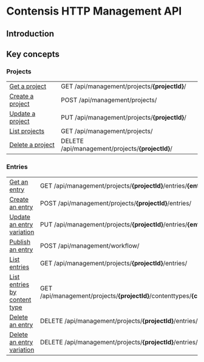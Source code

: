 # Contensis HTTP Management API

## Introduction

## Key concepts

### Projects

|||
|-|-|
| [Get a project](/key-concepts/projects.md#get-a-project) | <span class="label label--get">GET</span> /api/management/projects/**{projectId}**/ |
| [Create a project](/key-concepts/projects.md#create-a-project) | <span class="label label--post">POST</span> /api/management/projects/ |
| [Update a project](/key-concepts/projects.md#update-a-project) | <span class="label label--post">PUT</span> /api/management/projects/**{projectId}**/ |
| [List projects](/key-concepts/projects.md#list-projects) | <span class="label label--get">GET</span> /api/management/projects/ |
| [Delete a project](/key-concepts/projects.md#delete-a-project) | <span class="label label--delete">DELETE</span> /api/management/projects/**{projectId}**/ |


<!-- ### Content Types

|||
|-|-|
| [Get a content type](/key-concepts/content-types.md#get-a-content-type) | <span class="label label--get">GET</span> /api/management/projects/**{projectId}**/contenttypes/**{contentTypeId}** |
| [Create a content type](/key-concepts/content-types.md#create-a-content-type) | <span class="label label--post">POST</span> /api/management/projects/**{projectId}**/contenttypes/ |
| [Update a content type](/key-concepts/content-types.md#update-a-content-type) | <span class="label label--put">PUT</span> /api/management/projects/**{projectId}**/contenttypes/**{contentTypeId}** |
| [Publish a content type](/key-concepts/content-types.md#publish-a-content-type) | <span class="label label--post">POST</span> /api/management/workflow/ |
| [List content types](/key-concepts/content-types.md#list-content-types) | <span class="label label--get">GET</span> /api/management/projects/**{projectId}**/contenttypes/ |
| [Delete a content type](/key-concepts/content-types.md#delete-a-content-type) | <span class="label label--delete">DELETE</span> /api/management/projects/**{projectId}**/contenttypes/**{contentTypeId}**/ | -->

### Entries

|||
|-|-|
| [Get an entry](/key-concepts/entries.md#get-an-entry) | <span class="label label--get">GET</span> /api/management/projects/**{projectId}**/entries/**{entryId}** |
| [Create an entry](/key-concepts/entries.md#create-an-entry) | <span class="label label--post">POST</span> /api/management/projects/**{projectId}**/entries/ |
| [Update an entry variation](/key-concepts/entries.md#update-an-entry) | <span class="label label--put">PUT</span> /api/management/projects/**{projectId}**/entries/**{entryId}**
| [Publish an entry](/key-concepts/entries.md#publish-an-entry) | <span class="label label--post">POST</span> /api/management/workflow/ |
| [List entries](/key-concepts/entries.md#list-entries) | <span class="label label--get">GET</span> /api/management/projects/**{projectId}**/entries/ |
| [List entries by content type](/key-concepts/entries.md#list-entries-by-content-type) | <span class="label label--get">GET</span> /api/management/projects/**{projectId}**/contenttypes/**{contentTypeId}**/entries/ |
| [Delete an entry](/key-concepts/entries.md#delete-an-entry) | <span class="label label--delete">DELETE</span> /api/management/projects/**{projectId}**/entries/**{entryId}**
| [Delete an entry variation](/key-concepts/entries.md#delete-an-entry-variation) | <span class="label label--delete">DELETE</span> /api/management/projects/**{projectId}**/entries/**{entryId}**/**{language}**/
